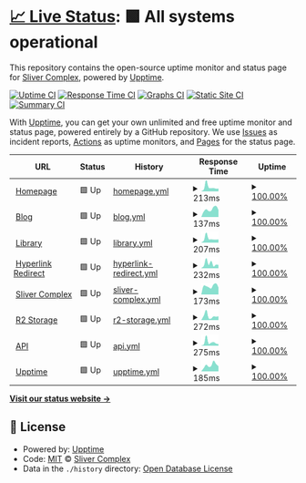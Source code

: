 # [📈 Live Status](https://status.restent.win): <!--live status--> **🟩 All systems operational**

This repository contains the open-source uptime monitor and status page for [Sliver Complex](https://network.restent.win), powered by [Upptime](https://github.com/upptime/upptime).

[![Uptime CI](https://github.com/S-Complex/upptime/workflows/Uptime%20CI/badge.svg)](https://github.com/S-Complex/upptime/actions?query=workflow%3A%22Uptime+CI%22)
[![Response Time CI](https://github.com/S-Complex/upptime/workflows/Response%20Time%20CI/badge.svg)](https://github.com/S-Complex/upptime/actions?query=workflow%3A%22Response+Time+CI%22)
[![Graphs CI](https://github.com/S-Complex/upptime/workflows/Graphs%20CI/badge.svg)](https://github.com/S-Complex/upptime/actions?query=workflow%3A%22Graphs+CI%22)
[![Static Site CI](https://github.com/S-Complex/upptime/workflows/Static%20Site%20CI/badge.svg)](https://github.com/S-Complex/upptime/actions?query=workflow%3A%22Static+Site+CI%22)
[![Summary CI](https://github.com/S-Complex/upptime/workflows/Summary%20CI/badge.svg)](https://github.com/S-Complex/upptime/actions?query=workflow%3A%22Summary+CI%22)

With [Upptime](https://upptime.js.org), you can get your own unlimited and free uptime monitor and status page, powered entirely by a GitHub repository. We use [Issues](https://github.com/S-Complex/upptime/issues) as incident reports, [Actions](https://github.com/S-Complex/upptime/actions) as uptime monitors, and [Pages](https://status.restent.win) for the status page.

<!--start: status pages-->
<!-- This summary is generated by Upptime (https://github.com/upptime/upptime) -->
<!-- Do not edit this manually, your changes will be overwritten -->
<!-- prettier-ignore -->
| URL | Status | History | Response Time | Uptime |
| --- | ------ | ------- | ------------- | ------ |
| <img alt="" src="https://icons.duckduckgo.com/ip3/www.gxres.net.ico" height="13"> [Homepage](https://www.gxres.net) | 🟩 Up | [homepage.yml](https://github.com/s-complex/upptime/commits/HEAD/history/homepage.yml) | <details><summary><img alt="Response time graph" src="./graphs/homepage/response-time-week.png" height="20"> 213ms</summary><br><a href="https://status.insli.cc/history/homepage"><img alt="Response time 153" src="https://img.shields.io/endpoint?url=https%3A%2F%2Fraw.githubusercontent.com%2Fs-complex%2Fupptime%2FHEAD%2Fapi%2Fhomepage%2Fresponse-time.json"></a><br><a href="https://status.insli.cc/history/homepage"><img alt="24-hour response time 125" src="https://img.shields.io/endpoint?url=https%3A%2F%2Fraw.githubusercontent.com%2Fs-complex%2Fupptime%2FHEAD%2Fapi%2Fhomepage%2Fresponse-time-day.json"></a><br><a href="https://status.insli.cc/history/homepage"><img alt="7-day response time 213" src="https://img.shields.io/endpoint?url=https%3A%2F%2Fraw.githubusercontent.com%2Fs-complex%2Fupptime%2FHEAD%2Fapi%2Fhomepage%2Fresponse-time-week.json"></a><br><a href="https://status.insli.cc/history/homepage"><img alt="30-day response time 155" src="https://img.shields.io/endpoint?url=https%3A%2F%2Fraw.githubusercontent.com%2Fs-complex%2Fupptime%2FHEAD%2Fapi%2Fhomepage%2Fresponse-time-month.json"></a><br><a href="https://status.insli.cc/history/homepage"><img alt="1-year response time 152" src="https://img.shields.io/endpoint?url=https%3A%2F%2Fraw.githubusercontent.com%2Fs-complex%2Fupptime%2FHEAD%2Fapi%2Fhomepage%2Fresponse-time-year.json"></a></details> | <details><summary><a href="https://status.insli.cc/history/homepage">100.00%</a></summary><a href="https://status.insli.cc/history/homepage"><img alt="All-time uptime 100.00%" src="https://img.shields.io/endpoint?url=https%3A%2F%2Fraw.githubusercontent.com%2Fs-complex%2Fupptime%2FHEAD%2Fapi%2Fhomepage%2Fuptime.json"></a><br><a href="https://status.insli.cc/history/homepage"><img alt="24-hour uptime 100.00%" src="https://img.shields.io/endpoint?url=https%3A%2F%2Fraw.githubusercontent.com%2Fs-complex%2Fupptime%2FHEAD%2Fapi%2Fhomepage%2Fuptime-day.json"></a><br><a href="https://status.insli.cc/history/homepage"><img alt="7-day uptime 100.00%" src="https://img.shields.io/endpoint?url=https%3A%2F%2Fraw.githubusercontent.com%2Fs-complex%2Fupptime%2FHEAD%2Fapi%2Fhomepage%2Fuptime-week.json"></a><br><a href="https://status.insli.cc/history/homepage"><img alt="30-day uptime 100.00%" src="https://img.shields.io/endpoint?url=https%3A%2F%2Fraw.githubusercontent.com%2Fs-complex%2Fupptime%2FHEAD%2Fapi%2Fhomepage%2Fuptime-month.json"></a><br><a href="https://status.insli.cc/history/homepage"><img alt="1-year uptime 100.00%" src="https://img.shields.io/endpoint?url=https%3A%2F%2Fraw.githubusercontent.com%2Fs-complex%2Fupptime%2FHEAD%2Fapi%2Fhomepage%2Fuptime-year.json"></a></details>
| <img alt="" src="https://icons.duckduckgo.com/ip3/blog.gxres.net.ico" height="13"> [Blog](https://blog.gxres.net) | 🟩 Up | [blog.yml](https://github.com/s-complex/upptime/commits/HEAD/history/blog.yml) | <details><summary><img alt="Response time graph" src="./graphs/blog/response-time-week.png" height="20"> 137ms</summary><br><a href="https://status.insli.cc/history/blog"><img alt="Response time 147" src="https://img.shields.io/endpoint?url=https%3A%2F%2Fraw.githubusercontent.com%2Fs-complex%2Fupptime%2FHEAD%2Fapi%2Fblog%2Fresponse-time.json"></a><br><a href="https://status.insli.cc/history/blog"><img alt="24-hour response time 129" src="https://img.shields.io/endpoint?url=https%3A%2F%2Fraw.githubusercontent.com%2Fs-complex%2Fupptime%2FHEAD%2Fapi%2Fblog%2Fresponse-time-day.json"></a><br><a href="https://status.insli.cc/history/blog"><img alt="7-day response time 137" src="https://img.shields.io/endpoint?url=https%3A%2F%2Fraw.githubusercontent.com%2Fs-complex%2Fupptime%2FHEAD%2Fapi%2Fblog%2Fresponse-time-week.json"></a><br><a href="https://status.insli.cc/history/blog"><img alt="30-day response time 150" src="https://img.shields.io/endpoint?url=https%3A%2F%2Fraw.githubusercontent.com%2Fs-complex%2Fupptime%2FHEAD%2Fapi%2Fblog%2Fresponse-time-month.json"></a><br><a href="https://status.insli.cc/history/blog"><img alt="1-year response time 146" src="https://img.shields.io/endpoint?url=https%3A%2F%2Fraw.githubusercontent.com%2Fs-complex%2Fupptime%2FHEAD%2Fapi%2Fblog%2Fresponse-time-year.json"></a></details> | <details><summary><a href="https://status.insli.cc/history/blog">100.00%</a></summary><a href="https://status.insli.cc/history/blog"><img alt="All-time uptime 100.00%" src="https://img.shields.io/endpoint?url=https%3A%2F%2Fraw.githubusercontent.com%2Fs-complex%2Fupptime%2FHEAD%2Fapi%2Fblog%2Fuptime.json"></a><br><a href="https://status.insli.cc/history/blog"><img alt="24-hour uptime 100.00%" src="https://img.shields.io/endpoint?url=https%3A%2F%2Fraw.githubusercontent.com%2Fs-complex%2Fupptime%2FHEAD%2Fapi%2Fblog%2Fuptime-day.json"></a><br><a href="https://status.insli.cc/history/blog"><img alt="7-day uptime 100.00%" src="https://img.shields.io/endpoint?url=https%3A%2F%2Fraw.githubusercontent.com%2Fs-complex%2Fupptime%2FHEAD%2Fapi%2Fblog%2Fuptime-week.json"></a><br><a href="https://status.insli.cc/history/blog"><img alt="30-day uptime 100.00%" src="https://img.shields.io/endpoint?url=https%3A%2F%2Fraw.githubusercontent.com%2Fs-complex%2Fupptime%2FHEAD%2Fapi%2Fblog%2Fuptime-month.json"></a><br><a href="https://status.insli.cc/history/blog"><img alt="1-year uptime 100.00%" src="https://img.shields.io/endpoint?url=https%3A%2F%2Fraw.githubusercontent.com%2Fs-complex%2Fupptime%2FHEAD%2Fapi%2Fblog%2Fuptime-year.json"></a></details>
| <img alt="" src="https://icons.duckduckgo.com/ip3/library.gxres.net.ico" height="13"> [Library](https://library.gxres.net) | 🟩 Up | [library.yml](https://github.com/s-complex/upptime/commits/HEAD/history/library.yml) | <details><summary><img alt="Response time graph" src="./graphs/library/response-time-week.png" height="20"> 207ms</summary><br><a href="https://status.insli.cc/history/library"><img alt="Response time 147" src="https://img.shields.io/endpoint?url=https%3A%2F%2Fraw.githubusercontent.com%2Fs-complex%2Fupptime%2FHEAD%2Fapi%2Flibrary%2Fresponse-time.json"></a><br><a href="https://status.insli.cc/history/library"><img alt="24-hour response time 120" src="https://img.shields.io/endpoint?url=https%3A%2F%2Fraw.githubusercontent.com%2Fs-complex%2Fupptime%2FHEAD%2Fapi%2Flibrary%2Fresponse-time-day.json"></a><br><a href="https://status.insli.cc/history/library"><img alt="7-day response time 207" src="https://img.shields.io/endpoint?url=https%3A%2F%2Fraw.githubusercontent.com%2Fs-complex%2Fupptime%2FHEAD%2Fapi%2Flibrary%2Fresponse-time-week.json"></a><br><a href="https://status.insli.cc/history/library"><img alt="30-day response time 157" src="https://img.shields.io/endpoint?url=https%3A%2F%2Fraw.githubusercontent.com%2Fs-complex%2Fupptime%2FHEAD%2Fapi%2Flibrary%2Fresponse-time-month.json"></a><br><a href="https://status.insli.cc/history/library"><img alt="1-year response time 146" src="https://img.shields.io/endpoint?url=https%3A%2F%2Fraw.githubusercontent.com%2Fs-complex%2Fupptime%2FHEAD%2Fapi%2Flibrary%2Fresponse-time-year.json"></a></details> | <details><summary><a href="https://status.insli.cc/history/library">100.00%</a></summary><a href="https://status.insli.cc/history/library"><img alt="All-time uptime 100.00%" src="https://img.shields.io/endpoint?url=https%3A%2F%2Fraw.githubusercontent.com%2Fs-complex%2Fupptime%2FHEAD%2Fapi%2Flibrary%2Fuptime.json"></a><br><a href="https://status.insli.cc/history/library"><img alt="24-hour uptime 100.00%" src="https://img.shields.io/endpoint?url=https%3A%2F%2Fraw.githubusercontent.com%2Fs-complex%2Fupptime%2FHEAD%2Fapi%2Flibrary%2Fuptime-day.json"></a><br><a href="https://status.insli.cc/history/library"><img alt="7-day uptime 100.00%" src="https://img.shields.io/endpoint?url=https%3A%2F%2Fraw.githubusercontent.com%2Fs-complex%2Fupptime%2FHEAD%2Fapi%2Flibrary%2Fuptime-week.json"></a><br><a href="https://status.insli.cc/history/library"><img alt="30-day uptime 100.00%" src="https://img.shields.io/endpoint?url=https%3A%2F%2Fraw.githubusercontent.com%2Fs-complex%2Fupptime%2FHEAD%2Fapi%2Flibrary%2Fuptime-month.json"></a><br><a href="https://status.insli.cc/history/library"><img alt="1-year uptime 100.00%" src="https://img.shields.io/endpoint?url=https%3A%2F%2Fraw.githubusercontent.com%2Fs-complex%2Fupptime%2FHEAD%2Fapi%2Flibrary%2Fuptime-year.json"></a></details>
| <img alt="" src="https://icons.duckduckgo.com/ip3/link.gxres.net.ico" height="13"> [Hyperlink Redirect](https://link.gxres.net) | 🟩 Up | [hyperlink-redirect.yml](https://github.com/s-complex/upptime/commits/HEAD/history/hyperlink-redirect.yml) | <details><summary><img alt="Response time graph" src="./graphs/hyperlink-redirect/response-time-week.png" height="20"> 232ms</summary><br><a href="https://status.insli.cc/history/hyperlink-redirect"><img alt="Response time 139" src="https://img.shields.io/endpoint?url=https%3A%2F%2Fraw.githubusercontent.com%2Fs-complex%2Fupptime%2FHEAD%2Fapi%2Fhyperlink-redirect%2Fresponse-time.json"></a><br><a href="https://status.insli.cc/history/hyperlink-redirect"><img alt="24-hour response time 123" src="https://img.shields.io/endpoint?url=https%3A%2F%2Fraw.githubusercontent.com%2Fs-complex%2Fupptime%2FHEAD%2Fapi%2Fhyperlink-redirect%2Fresponse-time-day.json"></a><br><a href="https://status.insli.cc/history/hyperlink-redirect"><img alt="7-day response time 232" src="https://img.shields.io/endpoint?url=https%3A%2F%2Fraw.githubusercontent.com%2Fs-complex%2Fupptime%2FHEAD%2Fapi%2Fhyperlink-redirect%2Fresponse-time-week.json"></a><br><a href="https://status.insli.cc/history/hyperlink-redirect"><img alt="30-day response time 157" src="https://img.shields.io/endpoint?url=https%3A%2F%2Fraw.githubusercontent.com%2Fs-complex%2Fupptime%2FHEAD%2Fapi%2Fhyperlink-redirect%2Fresponse-time-month.json"></a><br><a href="https://status.insli.cc/history/hyperlink-redirect"><img alt="1-year response time 139" src="https://img.shields.io/endpoint?url=https%3A%2F%2Fraw.githubusercontent.com%2Fs-complex%2Fupptime%2FHEAD%2Fapi%2Fhyperlink-redirect%2Fresponse-time-year.json"></a></details> | <details><summary><a href="https://status.insli.cc/history/hyperlink-redirect">100.00%</a></summary><a href="https://status.insli.cc/history/hyperlink-redirect"><img alt="All-time uptime 99.99%" src="https://img.shields.io/endpoint?url=https%3A%2F%2Fraw.githubusercontent.com%2Fs-complex%2Fupptime%2FHEAD%2Fapi%2Fhyperlink-redirect%2Fuptime.json"></a><br><a href="https://status.insli.cc/history/hyperlink-redirect"><img alt="24-hour uptime 100.00%" src="https://img.shields.io/endpoint?url=https%3A%2F%2Fraw.githubusercontent.com%2Fs-complex%2Fupptime%2FHEAD%2Fapi%2Fhyperlink-redirect%2Fuptime-day.json"></a><br><a href="https://status.insli.cc/history/hyperlink-redirect"><img alt="7-day uptime 100.00%" src="https://img.shields.io/endpoint?url=https%3A%2F%2Fraw.githubusercontent.com%2Fs-complex%2Fupptime%2FHEAD%2Fapi%2Fhyperlink-redirect%2Fuptime-week.json"></a><br><a href="https://status.insli.cc/history/hyperlink-redirect"><img alt="30-day uptime 100.00%" src="https://img.shields.io/endpoint?url=https%3A%2F%2Fraw.githubusercontent.com%2Fs-complex%2Fupptime%2FHEAD%2Fapi%2Fhyperlink-redirect%2Fuptime-month.json"></a><br><a href="https://status.insli.cc/history/hyperlink-redirect"><img alt="1-year uptime 99.99%" src="https://img.shields.io/endpoint?url=https%3A%2F%2Fraw.githubusercontent.com%2Fs-complex%2Fupptime%2FHEAD%2Fapi%2Fhyperlink-redirect%2Fuptime-year.json"></a></details>
| <img alt="" src="https://icons.duckduckgo.com/ip3/insli.cc.ico" height="13"> [Sliver Complex](https://insli.cc) | 🟩 Up | [sliver-complex.yml](https://github.com/s-complex/upptime/commits/HEAD/history/sliver-complex.yml) | <details><summary><img alt="Response time graph" src="./graphs/sliver-complex/response-time-week.png" height="20"> 173ms</summary><br><a href="https://status.insli.cc/history/sliver-complex"><img alt="Response time 184" src="https://img.shields.io/endpoint?url=https%3A%2F%2Fraw.githubusercontent.com%2Fs-complex%2Fupptime%2FHEAD%2Fapi%2Fsliver-complex%2Fresponse-time.json"></a><br><a href="https://status.insli.cc/history/sliver-complex"><img alt="24-hour response time 145" src="https://img.shields.io/endpoint?url=https%3A%2F%2Fraw.githubusercontent.com%2Fs-complex%2Fupptime%2FHEAD%2Fapi%2Fsliver-complex%2Fresponse-time-day.json"></a><br><a href="https://status.insli.cc/history/sliver-complex"><img alt="7-day response time 173" src="https://img.shields.io/endpoint?url=https%3A%2F%2Fraw.githubusercontent.com%2Fs-complex%2Fupptime%2FHEAD%2Fapi%2Fsliver-complex%2Fresponse-time-week.json"></a><br><a href="https://status.insli.cc/history/sliver-complex"><img alt="30-day response time 177" src="https://img.shields.io/endpoint?url=https%3A%2F%2Fraw.githubusercontent.com%2Fs-complex%2Fupptime%2FHEAD%2Fapi%2Fsliver-complex%2Fresponse-time-month.json"></a><br><a href="https://status.insli.cc/history/sliver-complex"><img alt="1-year response time 184" src="https://img.shields.io/endpoint?url=https%3A%2F%2Fraw.githubusercontent.com%2Fs-complex%2Fupptime%2FHEAD%2Fapi%2Fsliver-complex%2Fresponse-time-year.json"></a></details> | <details><summary><a href="https://status.insli.cc/history/sliver-complex">100.00%</a></summary><a href="https://status.insli.cc/history/sliver-complex"><img alt="All-time uptime 100.00%" src="https://img.shields.io/endpoint?url=https%3A%2F%2Fraw.githubusercontent.com%2Fs-complex%2Fupptime%2FHEAD%2Fapi%2Fsliver-complex%2Fuptime.json"></a><br><a href="https://status.insli.cc/history/sliver-complex"><img alt="24-hour uptime 100.00%" src="https://img.shields.io/endpoint?url=https%3A%2F%2Fraw.githubusercontent.com%2Fs-complex%2Fupptime%2FHEAD%2Fapi%2Fsliver-complex%2Fuptime-day.json"></a><br><a href="https://status.insli.cc/history/sliver-complex"><img alt="7-day uptime 100.00%" src="https://img.shields.io/endpoint?url=https%3A%2F%2Fraw.githubusercontent.com%2Fs-complex%2Fupptime%2FHEAD%2Fapi%2Fsliver-complex%2Fuptime-week.json"></a><br><a href="https://status.insli.cc/history/sliver-complex"><img alt="30-day uptime 100.00%" src="https://img.shields.io/endpoint?url=https%3A%2F%2Fraw.githubusercontent.com%2Fs-complex%2Fupptime%2FHEAD%2Fapi%2Fsliver-complex%2Fuptime-month.json"></a><br><a href="https://status.insli.cc/history/sliver-complex"><img alt="1-year uptime 100.00%" src="https://img.shields.io/endpoint?url=https%3A%2F%2Fraw.githubusercontent.com%2Fs-complex%2Fupptime%2FHEAD%2Fapi%2Fsliver-complex%2Fuptime-year.json"></a></details>
| <img alt="" src="https://icons.duckduckgo.com/ip3/r2.insli.cc.ico" height="13"> [R2 Storage](https://r2.insli.cc/index.html) | 🟩 Up | [r2-storage.yml](https://github.com/s-complex/upptime/commits/HEAD/history/r2-storage.yml) | <details><summary><img alt="Response time graph" src="./graphs/r2-storage/response-time-week.png" height="20"> 272ms</summary><br><a href="https://status.insli.cc/history/r2-storage"><img alt="Response time 193" src="https://img.shields.io/endpoint?url=https%3A%2F%2Fraw.githubusercontent.com%2Fs-complex%2Fupptime%2FHEAD%2Fapi%2Fr2-storage%2Fresponse-time.json"></a><br><a href="https://status.insli.cc/history/r2-storage"><img alt="24-hour response time 249" src="https://img.shields.io/endpoint?url=https%3A%2F%2Fraw.githubusercontent.com%2Fs-complex%2Fupptime%2FHEAD%2Fapi%2Fr2-storage%2Fresponse-time-day.json"></a><br><a href="https://status.insli.cc/history/r2-storage"><img alt="7-day response time 272" src="https://img.shields.io/endpoint?url=https%3A%2F%2Fraw.githubusercontent.com%2Fs-complex%2Fupptime%2FHEAD%2Fapi%2Fr2-storage%2Fresponse-time-week.json"></a><br><a href="https://status.insli.cc/history/r2-storage"><img alt="30-day response time 193" src="https://img.shields.io/endpoint?url=https%3A%2F%2Fraw.githubusercontent.com%2Fs-complex%2Fupptime%2FHEAD%2Fapi%2Fr2-storage%2Fresponse-time-month.json"></a><br><a href="https://status.insli.cc/history/r2-storage"><img alt="1-year response time 193" src="https://img.shields.io/endpoint?url=https%3A%2F%2Fraw.githubusercontent.com%2Fs-complex%2Fupptime%2FHEAD%2Fapi%2Fr2-storage%2Fresponse-time-year.json"></a></details> | <details><summary><a href="https://status.insli.cc/history/r2-storage">100.00%</a></summary><a href="https://status.insli.cc/history/r2-storage"><img alt="All-time uptime 99.99%" src="https://img.shields.io/endpoint?url=https%3A%2F%2Fraw.githubusercontent.com%2Fs-complex%2Fupptime%2FHEAD%2Fapi%2Fr2-storage%2Fuptime.json"></a><br><a href="https://status.insli.cc/history/r2-storage"><img alt="24-hour uptime 100.00%" src="https://img.shields.io/endpoint?url=https%3A%2F%2Fraw.githubusercontent.com%2Fs-complex%2Fupptime%2FHEAD%2Fapi%2Fr2-storage%2Fuptime-day.json"></a><br><a href="https://status.insli.cc/history/r2-storage"><img alt="7-day uptime 100.00%" src="https://img.shields.io/endpoint?url=https%3A%2F%2Fraw.githubusercontent.com%2Fs-complex%2Fupptime%2FHEAD%2Fapi%2Fr2-storage%2Fuptime-week.json"></a><br><a href="https://status.insli.cc/history/r2-storage"><img alt="30-day uptime 100.00%" src="https://img.shields.io/endpoint?url=https%3A%2F%2Fraw.githubusercontent.com%2Fs-complex%2Fupptime%2FHEAD%2Fapi%2Fr2-storage%2Fuptime-month.json"></a><br><a href="https://status.insli.cc/history/r2-storage"><img alt="1-year uptime 99.99%" src="https://img.shields.io/endpoint?url=https%3A%2F%2Fraw.githubusercontent.com%2Fs-complex%2Fupptime%2FHEAD%2Fapi%2Fr2-storage%2Fuptime-year.json"></a></details>
| <img alt="" src="https://icons.duckduckgo.com/ip3/api.insli.cc.ico" height="13"> [API](https://api.insli.cc) | 🟩 Up | [api.yml](https://github.com/s-complex/upptime/commits/HEAD/history/api.yml) | <details><summary><img alt="Response time graph" src="./graphs/api/response-time-week.png" height="20"> 275ms</summary><br><a href="https://status.insli.cc/history/api"><img alt="Response time 163" src="https://img.shields.io/endpoint?url=https%3A%2F%2Fraw.githubusercontent.com%2Fs-complex%2Fupptime%2FHEAD%2Fapi%2Fapi%2Fresponse-time.json"></a><br><a href="https://status.insli.cc/history/api"><img alt="24-hour response time 187" src="https://img.shields.io/endpoint?url=https%3A%2F%2Fraw.githubusercontent.com%2Fs-complex%2Fupptime%2FHEAD%2Fapi%2Fapi%2Fresponse-time-day.json"></a><br><a href="https://status.insli.cc/history/api"><img alt="7-day response time 275" src="https://img.shields.io/endpoint?url=https%3A%2F%2Fraw.githubusercontent.com%2Fs-complex%2Fupptime%2FHEAD%2Fapi%2Fapi%2Fresponse-time-week.json"></a><br><a href="https://status.insli.cc/history/api"><img alt="30-day response time 178" src="https://img.shields.io/endpoint?url=https%3A%2F%2Fraw.githubusercontent.com%2Fs-complex%2Fupptime%2FHEAD%2Fapi%2Fapi%2Fresponse-time-month.json"></a><br><a href="https://status.insli.cc/history/api"><img alt="1-year response time 163" src="https://img.shields.io/endpoint?url=https%3A%2F%2Fraw.githubusercontent.com%2Fs-complex%2Fupptime%2FHEAD%2Fapi%2Fapi%2Fresponse-time-year.json"></a></details> | <details><summary><a href="https://status.insli.cc/history/api">100.00%</a></summary><a href="https://status.insli.cc/history/api"><img alt="All-time uptime 100.00%" src="https://img.shields.io/endpoint?url=https%3A%2F%2Fraw.githubusercontent.com%2Fs-complex%2Fupptime%2FHEAD%2Fapi%2Fapi%2Fuptime.json"></a><br><a href="https://status.insli.cc/history/api"><img alt="24-hour uptime 100.00%" src="https://img.shields.io/endpoint?url=https%3A%2F%2Fraw.githubusercontent.com%2Fs-complex%2Fupptime%2FHEAD%2Fapi%2Fapi%2Fuptime-day.json"></a><br><a href="https://status.insli.cc/history/api"><img alt="7-day uptime 100.00%" src="https://img.shields.io/endpoint?url=https%3A%2F%2Fraw.githubusercontent.com%2Fs-complex%2Fupptime%2FHEAD%2Fapi%2Fapi%2Fuptime-week.json"></a><br><a href="https://status.insli.cc/history/api"><img alt="30-day uptime 100.00%" src="https://img.shields.io/endpoint?url=https%3A%2F%2Fraw.githubusercontent.com%2Fs-complex%2Fupptime%2FHEAD%2Fapi%2Fapi%2Fuptime-month.json"></a><br><a href="https://status.insli.cc/history/api"><img alt="1-year uptime 100.00%" src="https://img.shields.io/endpoint?url=https%3A%2F%2Fraw.githubusercontent.com%2Fs-complex%2Fupptime%2FHEAD%2Fapi%2Fapi%2Fuptime-year.json"></a></details>
| <img alt="" src="https://icons.duckduckgo.com/ip3/status.insli.cc.ico" height="13"> [Upptime](https://status.insli.cc) | 🟩 Up | [upptime.yml](https://github.com/s-complex/upptime/commits/HEAD/history/upptime.yml) | <details><summary><img alt="Response time graph" src="./graphs/upptime/response-time-week.png" height="20"> 185ms</summary><br><a href="https://status.insli.cc/history/upptime"><img alt="Response time 168" src="https://img.shields.io/endpoint?url=https%3A%2F%2Fraw.githubusercontent.com%2Fs-complex%2Fupptime%2FHEAD%2Fapi%2Fupptime%2Fresponse-time.json"></a><br><a href="https://status.insli.cc/history/upptime"><img alt="24-hour response time 110" src="https://img.shields.io/endpoint?url=https%3A%2F%2Fraw.githubusercontent.com%2Fs-complex%2Fupptime%2FHEAD%2Fapi%2Fupptime%2Fresponse-time-day.json"></a><br><a href="https://status.insli.cc/history/upptime"><img alt="7-day response time 185" src="https://img.shields.io/endpoint?url=https%3A%2F%2Fraw.githubusercontent.com%2Fs-complex%2Fupptime%2FHEAD%2Fapi%2Fupptime%2Fresponse-time-week.json"></a><br><a href="https://status.insli.cc/history/upptime"><img alt="30-day response time 166" src="https://img.shields.io/endpoint?url=https%3A%2F%2Fraw.githubusercontent.com%2Fs-complex%2Fupptime%2FHEAD%2Fapi%2Fupptime%2Fresponse-time-month.json"></a><br><a href="https://status.insli.cc/history/upptime"><img alt="1-year response time 168" src="https://img.shields.io/endpoint?url=https%3A%2F%2Fraw.githubusercontent.com%2Fs-complex%2Fupptime%2FHEAD%2Fapi%2Fupptime%2Fresponse-time-year.json"></a></details> | <details><summary><a href="https://status.insli.cc/history/upptime">100.00%</a></summary><a href="https://status.insli.cc/history/upptime"><img alt="All-time uptime 100.00%" src="https://img.shields.io/endpoint?url=https%3A%2F%2Fraw.githubusercontent.com%2Fs-complex%2Fupptime%2FHEAD%2Fapi%2Fupptime%2Fuptime.json"></a><br><a href="https://status.insli.cc/history/upptime"><img alt="24-hour uptime 100.00%" src="https://img.shields.io/endpoint?url=https%3A%2F%2Fraw.githubusercontent.com%2Fs-complex%2Fupptime%2FHEAD%2Fapi%2Fupptime%2Fuptime-day.json"></a><br><a href="https://status.insli.cc/history/upptime"><img alt="7-day uptime 100.00%" src="https://img.shields.io/endpoint?url=https%3A%2F%2Fraw.githubusercontent.com%2Fs-complex%2Fupptime%2FHEAD%2Fapi%2Fupptime%2Fuptime-week.json"></a><br><a href="https://status.insli.cc/history/upptime"><img alt="30-day uptime 100.00%" src="https://img.shields.io/endpoint?url=https%3A%2F%2Fraw.githubusercontent.com%2Fs-complex%2Fupptime%2FHEAD%2Fapi%2Fupptime%2Fuptime-month.json"></a><br><a href="https://status.insli.cc/history/upptime"><img alt="1-year uptime 100.00%" src="https://img.shields.io/endpoint?url=https%3A%2F%2Fraw.githubusercontent.com%2Fs-complex%2Fupptime%2FHEAD%2Fapi%2Fupptime%2Fuptime-year.json"></a></details>

<!--end: status pages-->

[**Visit our status website →**](https://status.restent.win)

## 📄 License

- Powered by: [Upptime](https://github.com/upptime/upptime)
- Code: [MIT](./LICENSE) © [Sliver Complex](https://network.restent.win)
- Data in the `./history` directory: [Open Database License](https://opendatacommons.org/licenses/odbl/1-0/)
